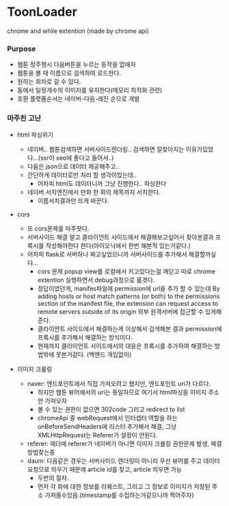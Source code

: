 # **ToonLoader**

chrome and while extention (made by chrome api)


### Purpose

* 웹툰 정주행시 다음버튼을 누르는 동작을 없애자
* 웹툰을 볼 때 이름으로 검색하여 로드한다.
* 원하는 회차로 갈 수 있다.
* 돔에서 일정개수의 이미지를 유지한다(메모리 최적화 관련)
* 호환 플랫폼순서는 네이버-다음-레진 순으로 개발

### 마주친 고난

* html 파싱위기
  + 네이버.. 웹툰검색하면 서버사이드렌더링.. 검색하면 잘찾아지는 이유가있었다...(ssr이 seo에 좋다고 들어서..)
  + 다음은 json으로 데이터 제공해주고..
  + 간단하게 데이터로만 처리 할 생각이었는데..
    - 어차피 html도 데이터니까 그냥 진행한다.. 파싱한다
  + 네이버 서치엔진에서 만화 한 화의 제목까지 서치한다.
    - 이름서치결과만 뜨게 바꾼다.

* cors
  + 또 cors문제를 마주쳣다.
  + 서버사이드 해결 말고 클라이언트 사이드에서 해결해보고싶어서 찾아본결과 프록시를 작성해야한다 한다(아이오닉에서 한번 해본적 있는거같다.)
  + 어차피 flask로 서버하나 짜고싶었으니까 서버사이드를 추가해서 해결할까싶다...
    - cors 문제 popup view를 로컬에서 키고있다는걸 깨닫고 따로 chrome extention 실행하면서 debug과정으로 옮겻다.
    - 정답이었던게, manifes파일에 permission에 url을 추가 할 수 있는데
    By adding hosts or host match patterns (or both) to the permissions section of the manifest file, the extension can request access to remote servers outside of its origin
    외부 원격서버에 접근할 수 있게해준다.
    - 클라이언트 사이드에서 해결하는게 이상해서 검색해본 결과 permission에 프록시를 추가해서 해결하는 방식이다.
    - 현재까지 클라이언트 사이드에서의 대응은 프록시를 추가하여 해결하는 방법밖에 못본거같다. (백엔드 개입없이)
* 이미지 크롤링
  + naver: 엔드포인트에서 직접 가져오려고 했지만, 엔드포인트 uri가 다르다.
    - 하지만 웹툰 뷰어에서의 uri는 동일하므로 여기서 html파싱을 이미지 주소만 가져오자
    - 볼 수 있는 권한이 없으면 302code 그리고 redirect to list
    - chromeApi 중 webRequest에서 인터셉터 역할을 하는 onBeforeSendHeaders에 리스터 추가해서 해결, 그냥 XMLHttpRequest는 Referer가 설정이 안된다.
  + referer: 헤더에 referer가 네이버가 아니면 이미지 크롤링 권한문제 발생, 해결방법찾는중
  + daum: 다음같은 경우는 서버사이드 렌더링이 아니라 우선 뷰어를 주고 데이터 요청으로 띄우기 때문에 article id를 찾고, article 띄우면 가능
    - 두번의 절차.
    - 먼저 각 화에 대한 정보를 리퀘스트, 그리고 그 정보로 이미지가 저장된 주소 가져올수있음.(timestamp를 수집하는거같으니까 찍어주자)
